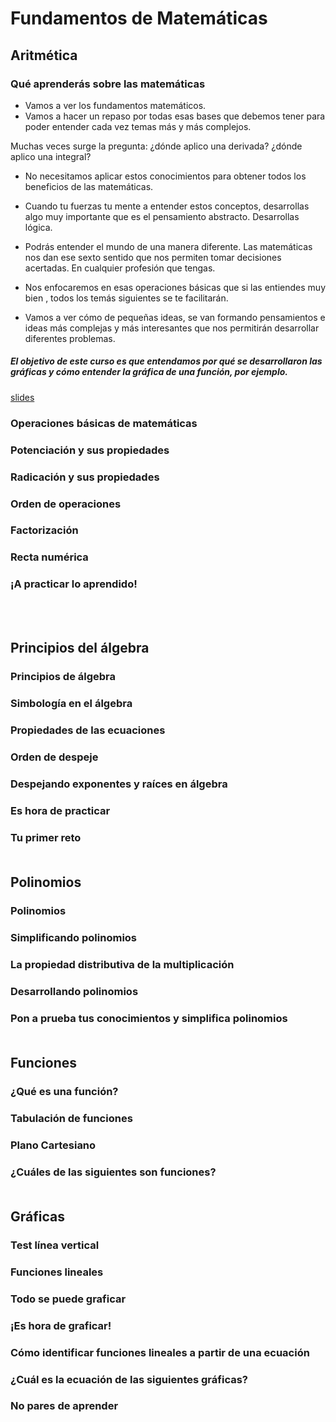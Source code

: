 # **Fundamentos de Matemáticas**


## Aritmética
### Qué aprenderás sobre las matemáticas  
* Vamos a ver los fundamentos matemáticos.   
* Vamos a hacer un repaso por todas esas bases que debemos tener para poder entender cada vez temas más y más complejos.   

Muchas veces surge la pregunta: ¿dónde aplico una derivada? ¿dónde aplico una integral?  

* No necesitamos aplicar estos conocimientos para obtener todos los beneficios de las matemáticas. 

* Cuando tu fuerzas tu mente a entender estos conceptos, desarrollas algo muy importante que es el pensamiento abstracto. Desarrollas lógica.  

* Podrás entender el mundo de una manera diferente. Las matemáticas nos dan ese sexto sentido que nos permiten tomar decisiones acertadas. En cualquier profesión que tengas. 

* Nos enfocaremos en esas operaciones básicas que si las entiendes muy bien , todos los temás siguientes se te facilitarán. 

* Vamos a ver cómo de pequeñas ideas, se van formando pensamientos e ideas más complejas y más interesantes que nos permitirán desarrollar diferentes problemas.  

##### **El objetivo de este curso es que entendamos por qué se desarrollaron las gráficas y cómo entender la gráfica de una función, por ejemplo.**

[slides](https://static.platzi.com/media/public/uploads/slides-funda-mate_0db95502-a8be-4a3e-b74d-13ef8f5e3957.pdf)  




### Operaciones básicas de matemáticas  
### Potenciación y sus propiedades  
### Radicación y sus propiedades  
### Orden de operaciones  
### Factorización  
### Recta numérica  
### ¡A practicar lo aprendido!  
  
<br></br>


## Principios del álgebra  

### Principios de álgebra  
### Simbología en el álgebra  
### Propiedades de las ecuaciones  
### Orden de despeje  
### Despejando exponentes y raíces en álgebra  
### Es hora de practicar  
### Tu primer reto <br></br>


## Polinomios
### Polinomios 
### Simplificando polinomios  
### La propiedad distributiva de la multiplicación  
### Desarrollando polinomios  
### Pon a prueba tus conocimientos y simplifica polinomios  <br></br>

## Funciones   
### ¿Qué es una función? 
### Tabulación de funciones  
### Plano Cartesiano  
### ¿Cuáles de las siguientes son funciones?  <br></br>


## Gráficas  
### Test línea vertical  
### Funciones lineales  
### Todo se puede graficar  
### ¡Es hora de graficar!  
### Cómo identificar funciones lineales a partir de una ecuación  
### ¿Cuál es la ecuación de las siguientes gráficas?  
### No pares de aprender 

